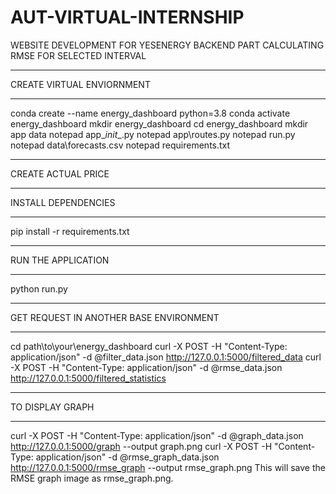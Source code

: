 # AUT-VIRTUAL-INTERNSHIP
WEBSITE DEVELOPMENT FOR YESENERGY BACKEND PART
CALCULATING RMSE FOR SELECTED INTERVAL
****************************
CREATE VIRTUAL ENVIORNMENT
**********************
conda create --name energy_dashboard python=3.8
conda activate energy_dashboard
mkdir energy_dashboard
cd energy_dashboard
mkdir app data
notepad app\__init__.py
notepad app\routes.py
notepad run.py
notepad data\forecasts.csv
notepad requirements.txt
**************************
CREATE ACTUAL PRICE

********
INSTALL DEPENDENCIES
****************
pip install -r requirements.txt
**************************
RUN THE APPLICATION
**************
python run.py
********************
GET REQUEST IN ANOTHER BASE ENVIRONMENT
***************
cd path\to\your\energy_dashboard
curl -X POST -H "Content-Type: application/json" -d @filter_data.json http://127.0.0.1:5000/filtered_data
curl -X POST -H "Content-Type: application/json" -d @rmse_data.json http://127.0.0.1:5000/filtered_statistics
***************
TO DISPLAY GRAPH
****************
curl -X POST -H "Content-Type: application/json" -d @graph_data.json http://127.0.0.1:5000/graph --output graph.png
curl -X POST -H "Content-Type: application/json" -d @rmse_graph_data.json http://127.0.0.1:5000/rmse_graph --output rmse_graph.png
This will save the RMSE graph image as rmse_graph.png.

